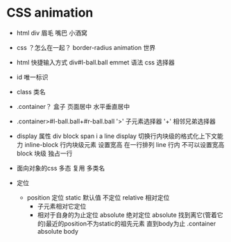 # CSS animation
- html
  div
  眉毛
  嘴巴
  小酒窝 
- css
  ？怎么在一起？
  border-radius
  animation 世界

- html 快捷输入方式
  div#l-ball.ball   emmet 语法 css 选择器
- id 唯一标识
- class 类名
- .container？
  盒子  页面居中
  水平垂直居中
- .container>#l-ball.ball+#r-ball.ball
  '>' 子元素选择器
  '+' 相邻兄弟选择器
- display 属性
  div block 
  span i a line
  display 切换行内块级的格式化上下文能力
  inline-block 行内块级元素 设置宽高 在一行排列
  line 行内 不可以设置宽高
  block 块级 独占一行   
- 面向对象的css 
  多态
  复用 多类名
- 定位
  - position 定位
    static 默认值 不定位
    relative 相对定位
      - 子元素相对它定位
      - 相对于自身的为止定位
    absolute 绝对定位
    absolute 找到离它(管着它的)最近的position不为static的祖先元素
    直到body为止
    .container absolute body
  